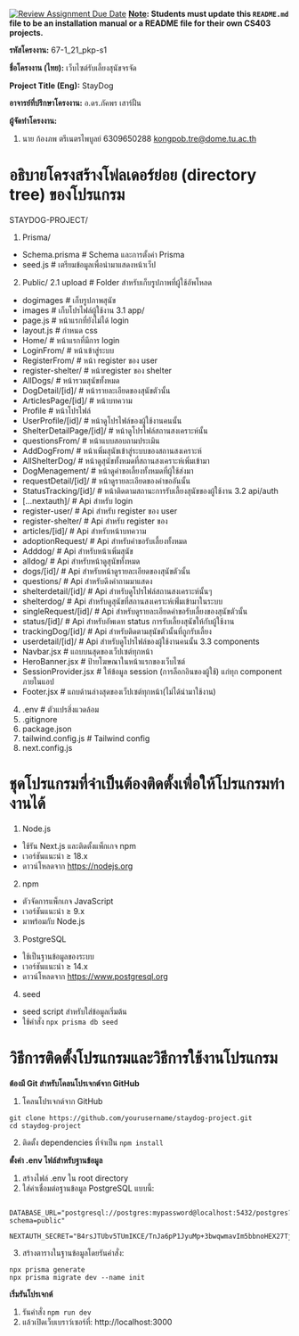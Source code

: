 [![Review Assignment Due Date](https://classroom.github.com/assets/deadline-readme-button-22041afd0340ce965d47ae6ef1cefeee28c7c493a6346c4f15d667ab976d596c.svg)](https://classroom.github.com/a/w8H8oomW)
**<ins>Note</ins>: Students must update this `README.md` file to be an installation manual or a README file for their own CS403 projects.**

**รหัสโครงงาน:**  67-1_21_pkp-s1

**ชื่อโครงงาน (ไทย):**  เว็บไซต์รับเลี้ยงสุนัขจรจัด

**Project Title (Eng):**  StayDog

**อาจารย์ที่ปรึกษาโครงงาน:**  อ.ดร.ภัคพร เสาร์ฝั้น

**ผู้จัดทำโครงงาน:** 
1. นาย ก้องภพ ตรีเนตรไพบูลย์  6309650288 kongpob.tre@dome.tu.ac.th


# อธิบายโครงสร้างโฟลเดอร์ย่อย (directory tree) ของโปรแกรม
STAYDOG-PROJECT/
1. Prisma/
- Schema.prisma # Schema และการตั้งค่า Prisma
- seed.js # เตรียมข้อมูลเพื่อนำมาแสดงหน้าเว็ป
2. Public/
2.1 upload # Folder สำหรับเก็บรูปภาพที่ผู้ใช้อัพโหลด <br/>
- dogimages # เก็บรูปภาพสุนัข
- images # เก็บโปรไฟล์ผู้ใช้งาน
3.1 app/ <br/>
- page.js # หน้าแรกที่ยังไม่ได้ login
- layout.js # กำหนด css
- Home/ # หน้าแรกที่มีการ login
- LoginFrom/ # หน้าเข้าสู่ระบบ
- RegisterFrom/ # หน้า register ของ user
- register-shelter/ # หน้าregister ของ shelter
- AllDogs/ # หน้ารวมสุนัขทั้งหมด
- DogDetail/[id]/ # หน้ารายละเอียดของสุนัขตัวนั้น
- ArticlesPage/[id]/ # หน้าบทความ
- Profile # หน้าโปรไฟล์
- UserProfile/[id]/ # หน้าดูโปรไฟล์ของผู้ใช้งานคนนั้น
- ShelterDetailPage/[id]/ # หน้าดูโปรไฟล์สถานสงเคราะห์นั้น
- questionsFrom/ # หน้าแบบสอบถามประเมิน
- AddDogFrom/ # หน้าเพิ่มสุนัขเข้าสู่ระบบของสถานสงเคราะห์
- AllShelterDog/ # หน้าดูสุนัขทั้งหมดที่สถานสงเคราะห์เพิ่มเข้ามา
- DogMenagement/ # หน้าดูคำขอเลี้ยงทั้งหมดที่ผู้ใช้ส่งมา
- requestDetail/[id]/ # หน้าดูรายละเอียดของคำขออันนั้น
- StatusTracking/[id]/ # หน้าติดตามสถานะการรับเลี้ยงสุนัขของผู้ใช้งาน
3.2 api/auth <br/>
- [...nextauth]/ # Api สำหรับ login
- register-user/ # Api สำหรับ register ของ user
- register-shelter/ # Api สำหรับ register ของ 
- articles/[id]/  # Api สำหรับหน้าบทความ
- adoptionRequest/ # Api สำหรับคำขอรับเลี้ยงทั้งหมด
- Adddog/ # Api สำหรับหน้าเพิ่มสุนัข
- alldog/ # Api สำหรับหน้าดูสุนัขทั้งหมด
- dogs/[id]/ # Api สำหรับหน้าดูรายละเอียดของสุนัขตัวนั้น
- questions/ # Api สำหรับดึงคำถามมาแสดง
- shelterdetail/[id]/ # Api สำหรับดูโปรไฟล์สถานสงเคราะห์นั้นๆ
- shelterdog/ # Api สำหรับดูสุนัขที่สถานสงเคราะห์เพิ่่มเข้ามาในระบบ
- singleRequest/[id]/ # Api สำหรับดูรายละเอียดคำขอรับเลี้ยงของสุนัขตัวนั้น
- status/[id]/ # Api สำหรับอัพเดท status การรับเลี้ยงสุนัขให้กับผู้ใช้งาน
- trackingDog/[id]/ # Api สำหรับติดตามสุนัขตัวนั้นที่ถูกรับเลี้ยง
- userdetail/[id]/ # Api สำหรับดูโปรไฟล์ของผู้ใช้งานคนนั้น
3.3 components <br/>
- Navbar.jsx # แถบบนสุดของเว็ปเซต์ทุกหน้า
- HeroBanner.jsx # ป้ายโฆษณาในหน้าแรกของเว็บไซต์
- SessionProvider.jsx #  ให้ข้อมูล session (การล็อกอินของผู้ใช้) แก่ทุก component ภายในแอป
- Footer.jsx # แถบด้านล่างสุดของเว็ปเซต์ทุกหน้า(ไม่ได้นำมาใช้งาน)
4. .env # ตัวแปรสิ่งแวดล้อม
5. .gitignore
6. package.json
7. tailwind.config.js # Tailwind config
8. next.config.js 
# ชุดโปรแกรมที่จําเป็นต้องติดตั้งเพื่อให้โปรแกรมทํางานได้

1. Node.js
- ใช้รัน Next.js และติดตั้งแพ็กเกจ npm
- เวอร์ชันแนะนำ ≥ 18.x
- ดาวน์โหลดจาก https://nodejs.org
2. npm
- ตัวจัดการแพ็กเกจ JavaScript
- เวอร์ชันแนะนำ ≥ 9.x   
- มาพร้อมกับ Node.js
3. PostgreSQL
- ใช้เป็นฐานข้อมูลของระบบ
- เวอร์ชันแนะนำ ≥ 14.x 
- ดาวน์โหลดจาก https://www.postgresql.org 
4. seed
- seed script สำหรับใส่ข้อมูลเริ่มต้น
- ใช้คำสั่ง `npx prisma db seed`
  
# วิธีการติดตั้งโปรแกรมและวิธีการใช้งานโปรแกรม

**ต้องมี Git	สำหรับโคลนโปรเจกต์จาก GitHub** 
1. โคลนโปรเจกต์จาก GitHub
```
git clone https://github.com/yourusername/staydog-project.git
cd staydog-project
```
2. ติดตั้ง dependencies ที่จำเป็น
`npm install`

**ตั้งค่า .env ไฟล์สำหรับฐานข้อมูล** 
1. สร้างไฟล์ .env ใน root directory
2. ใส่ค่าเชื่อมต่อฐานข้อมูล PostgreSQL แบบนี้:
```
 DATABASE_URL="postgresql://postgres:mypassword@localhost:5432/postgres?schema=public"
 NEXTAUTH_SECRET="B4rsJTUbv5TUmIKCE/TnJa6pP1JyuMp+3bwqwmavIm5bbnoHEX27Tj5lcMs="
```
3. สร้างตารางในฐานข้อมูลโดยรันคำสั่ง:
```
npx prisma generate
npx prisma migrate dev --name init
```
**เริ่มรันโปรเจกต์** 
1. รันคำสั่ง `npm run dev`
2. แล้วเปิดเว็บเบราว์เซอร์ที่: http://localhost:3000
